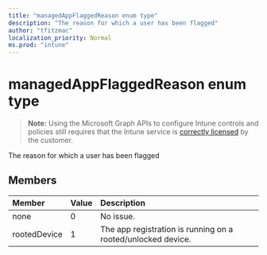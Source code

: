 ```yaml
---
title: "managedAppFlaggedReason enum type"
description: "The reason for which a user has been flagged"
author: "tfitzmac"
localization_priority: Normal
ms.prod: "intune"
---
```


# managedAppFlaggedReason enum type

> **Note:** Using the Microsoft Graph APIs to configure Intune controls and policies still requires that the Intune service is [correctly licensed](https://go.microsoft.com/fwlink/?linkid=839381) by the customer.

The reason for which a user has been flagged
## Members
|Member|Value|Description|
|:---|:---|:---|
|none|0|No issue.|
|rootedDevice|1|The app registration is running on a rooted/unlocked device.|



